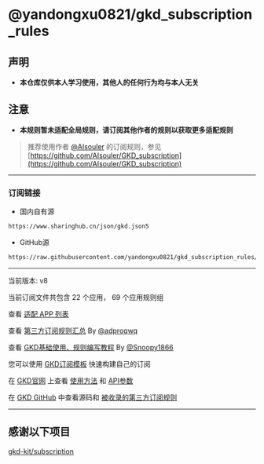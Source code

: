 # @yandongxu0821/gkd_subscription_rules

## 声明

- **本仓库仅供本人学习使用，其他人的任何行为均与本人无关**

## 注意

- **本规则暂未适配全局规则，请订阅其他作者的规则以获取更多适配规则**

> 推荐使用作者 [@AIsouler](https://github.com/AIsouler) 的订阅规则，参见[https://github.com/AIsouler/GKD_subscription](https://github.com/AIsouler/GKD_subscription)

---

### 订阅链接

- 国内自有源

```txt
https://www.sharinghub.cn/json/gkd.json5

```

- GitHub源

```txt
https://raw.githubusercontent.com/yandongxu0821/gkd_subscription_rules/main/dist/gkd.json5

```

---

当前版本: v8

当前订阅文件共包含 22 个应用， 69 个应用规则组

查看 [适配 APP 列表](./dist/README.md)

查看 [第三方订阅规则汇总](https://github.com/Adpro-Team/GKD_THS_List) By [@adproqwq](https://github.com/adproqwq)

查看 [GKD基础使用、规则编写教程](https://github.com/Snoopy1866/blogs/tree/main/software/gkd) By [@Snoopy1866](https://github.com/Snoopy1866)

您可以使用 [GKD订阅模板](https://github.com/gkd-kit/subscription-template) 快速构建自己的订阅

在 [GKD官网](https://gkd.li/) 上查看 [使用方法](https://gkd.li/guide/) 和 [API参数](https://gkd.li/api/)

在 [GKD GitHub](https://github.com/gkd-kit/gkd) 中查看源码和 [被收录的第三方订阅规则](https://github.com/topics/gkd-subscription)

---

## 感谢以下项目

[gkd-kit/subscription](https://github.com/gkd-kit/subscription)
